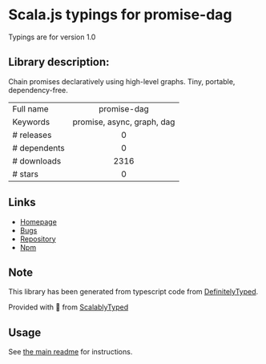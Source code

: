 
# Scala.js typings for promise-dag

Typings are for version 1.0

## Library description:
Chain promises declaratively using high-level graphs. Tiny, portable, dependency-free.

|                    |                 |
| ------------------ | :-------------: |
| Full name          | promise-dag |
| Keywords           | promise, async, graph, dag |
| # releases         | 0 |
| # dependents       | 0 |
| # downloads        | 2316 |
| # stars            | 0 |

## Links
- [Homepage](https://github.com/vvvvalvalval/promise-dag#readme)
- [Bugs](https://github.com/vvvvalvalval/promise-dag/issues)
- [Repository](https://github.com/vvvvalvalval/promise-dag)
- [Npm](https://www.npmjs.com/package/promise-dag)
    


## Note
This library has been generated from typescript code from [DefinitelyTyped](https://definitelytyped.org).

Provided with :purple_heart: from [ScalablyTyped](https://github.com/oyvindberg/ScalablyTyped)

## Usage
See [the main readme](../../readme.md) for instructions.


